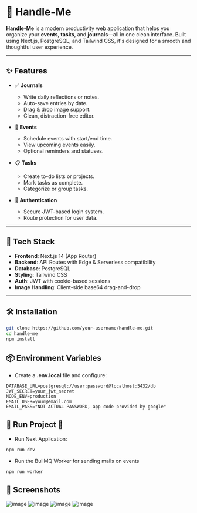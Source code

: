 # 📝 Handle-Me

**Handle-Me** is a modern productivity web application that helps you organize your **events**, **tasks**, and **journals**—all in one clean interface. Built using Next.js, PostgreSQL, and Tailwind CSS, it's designed for a smooth and thoughtful user experience.

---

## ✨ Features

- ✅ **Journals**  
  - Write daily reflections or notes.
  - Auto-save entries by date.
  - Drag & drop image support.
  - Clean, distraction-free editor.

- 📅 **Events**  
  - Schedule events with start/end time.
  - View upcoming events easily.
  - Optional reminders and statuses.

- 📋 **Tasks**  
  - Create to-do lists or projects.
  - Mark tasks as complete.
  - Categorize or group tasks.

- 🔐 **Authentication**
  - Secure JWT-based login system.
  - Route protection for user data.

---

## 🚀 Tech Stack

- **Frontend**: Next.js 14 (App Router)
- **Backend**: API Routes with Edge & Serverless compatibility
- **Database**: PostgreSQL
- **Styling**: Tailwind CSS
- **Auth**: JWT with cookie-based sessions
- **Image Handling**: Client-side base64 drag-and-drop

---

## 🛠️ Installation

```bash
git clone https://github.com/your-username/handle-me.git
cd handle-me
npm install
```

## 📦 Environment Variables

- Create a **.env.local** file and configure:

```
DATABASE_URL=postgresql://user:password@localhost:5432/db
JWT_SECRET=your_jwt_secret
NODE_ENV=production
EMAIL_USER=your@email.com
EMAIL_PASS="NOT ACTUAL PASSWORD, app code provided by google"
```

## 🚀 Run Project 🚀

- Run Next Application:
  
```bash
npm run dev
```
- Run the BullMQ Worker for sending mails on events

```bash
npm run worker
``` 

## 📸 Screenshots

![image](https://github.com/user-attachments/assets/6ee870dd-7dd9-4eef-b8ed-d0980be7e350)
![image](https://github.com/user-attachments/assets/0d1c75c5-4c7a-4b8e-9cf6-d0fbd8e46d73)
![image](https://github.com/user-attachments/assets/9cb4bcc2-afd8-4542-8ee9-5a73015067be)
![image](https://github.com/user-attachments/assets/a23bd5a3-390e-47df-a6d5-167d7de85860)






